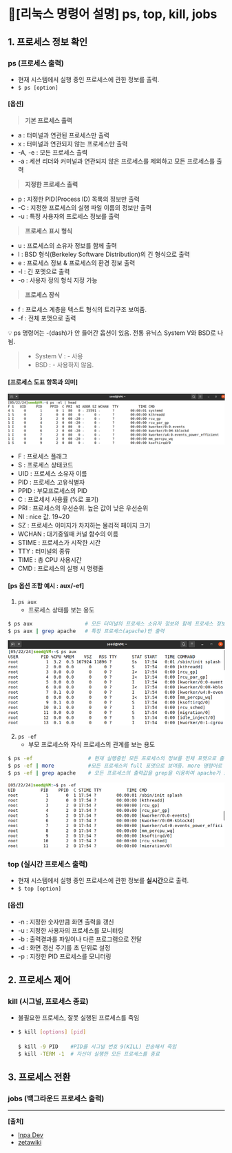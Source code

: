 # 📑[리눅스 명령어 설명] ps, top, kill, jobs

## 1. 프로세스 정보 확인
### ps (프로세스 출력)
- 현재 시스템에서 실행 중인 프로세스에 관한 정보를 출력.
- `$ ps [option]`

#### [옵션]
> **기본 프로세스 출력**
- a : 터미널과 연관된 프로세스만 출력
- x : 터미널과 연관되지 않는 프로세스만 출력
- -A, -e : 모든 프로세스 출력
- -a : 세션 리더와 커미널과 연관되지 않은 프로세스를 제외하고 모든 프로세스를 출력

> **지정한 프로세스 출력**
- p : 지정한 PID(Process ID) 목록의 정보만 출력
- -C : 지정한 프로세스의 실행 파일 이름의 정보만 출력
- -u : 특정 사용자의 프로세스 정보를 출력

> **프로세스 표시 형식**
- u : 프로세스의 소유자 정보를 함께 출력
- l : BSD 형식(Berkeley Software Distribution)의 긴 형식으로 출력
- e : 프로세스 정보 & 프로세스의 환경 정보 출력
- -l : 긴 포멧으로 출력
- -o : 사용자 정의 형식 지정 가능

> **프로세스 장식**
- f : 프로세스 계층을 텍스트 형식의 트리구조 보여줌.
- -f : 전체 포맷으로 출력

💡 ps 명령어는 -(dash)가 안 들어간 옵션이 있음. 전통 유닉스 System V와 BSD로 나뉨.
> - System V : - 사용<br>
> - BSD : - 사용하지 않음.

#### [프로세스 도표 항목과 의미]
![alt 프로세스 항목](/img/process.png)
- F : 프로세스 플래그
- S : 프로세스 상태코드
- UID : 프로세스 소유자 이름
- PID : 프로세스 고유식별자
- PPID : 부모프로세스의 PID
- C : 프로세서 사용률 (%로 표기)
- PRI : 프로세스의 우선순위. 높은 값이 낮은 우선순위
- NI : nice 값. 19~20
- SZ : 프로세스 이미지가 차지하는 물리적 페이지 크기
- WCHAN : 대기중일때 커널 함수의 이름
- STIME : 프로세스가 시작한 시간
- TTY : 터미널의 종류
- TIME : 총 CPU 사용시간
- CMD : 프로세스의 실행 시 명령줄

#### [ps 옵션 조합 예시 : aux/-ef]
1. `ps aux`
   - 프로세스 상태를 보는 용도
```BASH
$ ps aux                 # 모든 터미널의 프로세스 소유자 정보와 함께 프로세스 정보를 출력.
$ ps aux | grep apache   # 특정 프로세스(apache)만 출력
```
![alt ps aux](/img/aux.png)

2. `ps -ef`
   - 부모 프로세스와 자식 프로세스의 관계를 보는 용도
```BASH
$ ps -ef                  # 현재 실행중인 모든 프로세스의 정보를 전체 포맷으로 출력
$ ps -ef | more           #모든 프로세스의 full 포맷으로 보여줌. more 명령어로 페이지 단위로 출력.
$ ps -ef | grep apache    # 모든 프로세스의 출력값을 grep을 이용하여 apache가 포함된 라인들 출력.
```
![alt ps ef](/img/ef.png)

### top (실시간 프로세스 출력)
- 현재 시스템에서 실행 중인 프로세스에 관한 정보를 **실시간**으로 출력.
- `$ top [option]`
#### [옵션]
- -n : 지정한 숫자만큼 화면 출력을 갱신
- -u : 지정한 사용자의 프로세스를 모니터링
- -b : 출력결과를 파일이나 다른 프로그램으로 전달
- -d : 화면 갱신 주기를 초 단위로 설정
- -p : 지정한 PID 프로세스를 모니터링



## 2. 프로세스 제어
### kill (시그널, 프로세스 종료)
- 불필요한 프로세스, 잘못 실행된 프로세스를 죽임
- ```BASH
  $ kill [options] [pid]

  $ kill -9 PID    #PID를 시그널 번호 9(KILL) 전송해서 죽임
  $ kill -TERM -1  # 자신이 실행한 모든 프로세스를 종료
  ```



## 3. 프로세스 전환
### jobs (백그라운드 프로세스 출력)



---
**[출처]**
- [Inpa Dev](https://inpa.tistory.com/entry/LINUX-%F0%9F%93%9A-%ED%94%84%EB%A1%9C%EC%84%B8%EC%8A%A4-%EA%B4%80%EB%A6%AC-%EB%AA%85%EB%A0%B9%EC%96%B4-%F0%9F%92%AF-%EC%A0%95%EB%A6%AC-Foreground-Background "InpaDev")
- [zetawiki](https://zetawiki.com/wiki/%EB%A6%AC%EB%88%85%EC%8A%A4_jobs "zetawiki")

